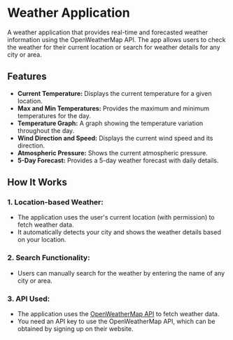 # Weather Application

A weather application that provides real-time and forecasted weather information using the OpenWeatherMap API. The app allows users to check the weather for their current location or search for weather details for any city or area.

## Features

- **Current Temperature:** Displays the current temperature for a given location.
- **Max and Min Temperatures:** Provides the maximum and minimum temperatures for the day.
- **Temperature Graph:** A graph showing the temperature variation throughout the day.
- **Wind Direction and Speed:** Displays the current wind speed and its direction.
- **Atmospheric Pressure:** Shows the current atmospheric pressure.
- **5-Day Forecast:** Provides a 5-day weather forecast with daily details.

## How It Works

### 1. Location-based Weather:
- The application uses the user's current location (with permission) to fetch weather data.
- It automatically detects your city and shows the weather details based on your location.

### 2. Search Functionality:
- Users can manually search for the weather by entering the name of any city or area.

### 3. API Used:
- The application uses the [OpenWeatherMap API](https://openweathermap.org/) to fetch weather data.
- You need an API key to use the OpenWeatherMap API, which can be obtained by signing up on their website.
